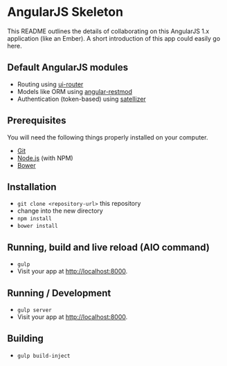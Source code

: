 # AngularJS Skeleton

This README outlines the details of collaborating on this AngularJS 1.x application (like an Ember).
A short introduction of this app could easily go here.

## Default AngularJS modules

* Routing using [ui-router](https://github.com/angular-ui/ui-router)
* Models like ORM using [angular-restmod](https://github.com/platanus/angular-restmod)
* Authentication (token-based) using [satellizer](https://github.com/sahat/satellizer)

## Prerequisites

You will need the following things properly installed on your computer.

* [Git](http://git-scm.com/)
* [Node.js](http://nodejs.org/) (with NPM)
* [Bower](http://bower.io/)

## Installation

* `git clone <repository-url>` this repository
* change into the new directory
* `npm install`
* `bower install`

## Running, build and live reload (AIO command)

* `gulp`
* Visit your app at [http://localhost:8000](http://localhost:8000).

## Running / Development

* `gulp server`
* Visit your app at [http://localhost:8000](http://localhost:8000).

## Building

* `gulp build-inject`


